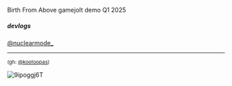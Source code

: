 Birth From Above gamejolt demo Q1 2025

##### devlogs

[@nuclearmode_](https://x.com/nuclearmode_)

---

<sub>(gh: [@kootoopas](https://github.com/kootoopas))</sub>

![9ipoggj6T](https://user-images.githubusercontent.com/601001/174320109-5a1e8962-ae74-4f61-b95e-774881fd0125.gif)
